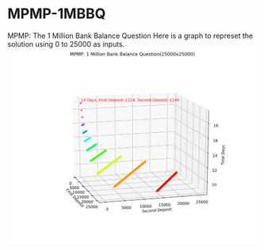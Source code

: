 # MPMP-1MBBQ
MPMP: The 1 Million Bank Balance Question
Here is a graph to represet the solution using 0 to 25000 as inputs.
![Graph](./MPMP(25000x25000).png)

